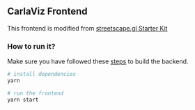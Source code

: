 ## CarlaViz Frontend

This frontend is modified from [streetscape.gl Starter Kit](https://github.com/uber/streetscape.gl/tree/master/examples/get-started)

### How to run it?
Make sure you have followed these [steps](https://github.com/wx9698/carlaviz/blob/master/docs/build.md) to build the backend.
```bash
# install dependencies
yarn

# run the frontend
yarn start
```